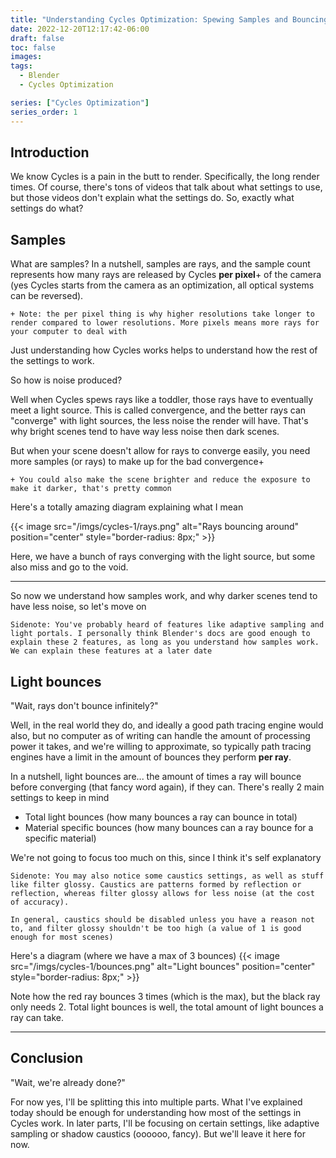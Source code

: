 ```yaml
---
title: "Understanding Cycles Optimization: Spewing Samples and Bouncing Around like Crazy"
date: 2022-12-20T12:17:42-06:00
draft: false
toc: false
images:
tags:
  - Blender
  - Cycles Optimization

series: ["Cycles Optimization"]
series_order: 1
---
```


## Introduction
We know Cycles is a pain in the butt to render. Specifically, the long render times. Of course, there's tons of videos that talk about what settings to use, but those videos don't explain what the settings do. So, exactly what settings do what?

## Samples
What are samples? In a nutshell, samples are rays, and the sample count represents how many rays are released by Cycles **per pixel**+ of the camera (yes Cycles starts from the camera as an optimization, all optical systems can be reversed).

`+ Note: the per pixel thing is why higher resolutions take longer to render compared to lower resolutions. More pixels means more rays for your computer to deal with`

Just understanding how Cycles works helps to understand how the rest of the settings to work.

So how is noise produced?

Well when Cycles spews rays like a toddler, those rays have to eventually meet a light source. This is called convergence, and the better rays can "converge" with light sources, the less noise the render will have. That's why bright scenes tend to have way less noise then dark scenes.

But when your scene doesn't allow for rays to converge easily, you need more samples (or rays) to make up for the bad convergence+

`+ You could also make the scene brighter and reduce the exposure to make it darker, that's pretty common`

Here's a totally amazing diagram explaining what I mean

{{< image src="/imgs/cycles-1/rays.png" alt="Rays bouncing around" position="center" style="border-radius: 8px;" >}}

Here, we have a bunch of rays converging with the light source, but some also miss and go to the void.

---

So now we understand how samples work, and why darker scenes tend to have less noise, so let's move on

`Sidenote: You've probably heard of features like adaptive sampling and light portals. I personally think Blender's docs are good enough to explain these 2 features, as long as you understand how samples work. We can explain these features at a later date` 

## Light bounces
"Wait, rays don't bounce infinitely?" 

Well, in the real world they do, and ideally a good path tracing engine would also, but no computer as of writing can handle the amount of processing power it takes, and we're willing to approximate, so typically path tracing engines have a limit in the amount of bounces they perform **per ray**.

In a nutshell, light bounces are... the amount of times a ray will bounce before converging (that fancy word again), if they can. There's really 2 main settings to keep in mind
* Total light bounces (how many bounces a ray can bounce in total)
* Material specific bounces (how many bounces can a ray bounce for a specific material)

We're not going to focus too much on this, since I think it's self explanatory

`Sidenote: You may also notice some caustics settings, as well as stuff like filter glossy. Caustics are patterns formed by reflection or reflection, whereas filter glossy allows for less noise (at the cost of accuracy).`

`In general, caustics should be disabled unless you have a reason not to, and filter glossy shouldn't be too high (a value of 1 is good enough for most scenes)`

Here's a diagram (where we have a max of 3 bounces)
{{< image src="/imgs/cycles-1/bounces.png" alt="Light bounces" position="center" style="border-radius: 8px;" >}}

Note how the red ray bounces 3 times (which is the max), but the black ray only needs 2. Total light bounces is well, the total amount of light bounces a ray can take.

---

## Conclusion
"Wait, we're already done?"

For now yes, I'll be splitting this into multiple parts. What I've explained today should be enough for understanding how most of the settings in Cycles work. In later parts, I'll be focusing on certain settings, like adaptive sampling or shadow caustics (oooooo, fancy). But we'll leave it here for now.
